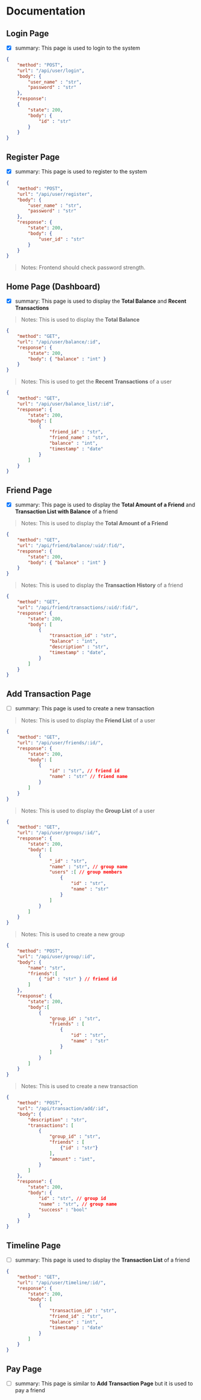 # Documentation

## Login Page

- [x] summary: This page is used to login to the system

```json
{
    "method": "POST",
    "url": "/api/user/login",
    "body": {
        "user_name" : "str",
        "password" : "str"
    },
    "response":
    {
        "state": 200,
        "body": {
            "id" : "str"
        }
    }
}
```

## Register Page

- [x] summary: This page is used to register to the system

```json
{
    "method": "POST",
    "url": "/api/user/register",
    "body": {
        "user_name" : "str",
        "password" : "str"
    },
    "response": {
        "state": 200,
        "body": {
            "user_id" : "str"
        }
    }
}
```

> Notes: Frontend should check password strength.

## Home Page (Dashboard)

- [x] summary: This page is used to display the **Total Balance** and **Recent Transactions**

> Notes: This is used to display the **Total Balance**

```json
{
    "method": "GET",
    "url": "/api/user/balance/:id",
    "response": {
        "state": 200,
        "body": { "balance" : "int" }
    }
}
```

> Notes: This is used to get the **Recent Transactions** of a user

```json
{
    "method": "GET",
    "url": "/api/user/balance_list/:id",
    "response": {
        "state": 200,
        "body": [
            {
                "friend_id" : "str",
                "friend_name" : "str",
                "balance" : "int",
                "timestamp" : "date"
            }
        ]
    }
}
```

## Friend Page

- [x] summary: This page is used to display the **Total Amount of a Friend** and **Transaction List with Balance** of a friend

> Notes: This is used to display the **Total Amount of a Friend**

```json
{
    "method": "GET",
    "url": "/api/friend/balance/:uid/:fid/",
    "response": {
        "state": 200,
        "body": { "balance" : "int" }
    }
}
```

> Notes: This is used to display the **Transaction History** of a friend

```json
{
    "method": "GET",
    "url": "/api/friend/transactions/:uid/:fid/",
    "response": {
        "state": 200,
        "body": [
            {
                "transaction_id" : "str",
                "balance" : "int",
                "description" : "str",
                "timestamp" : "date",
            }
        ]
    }
}
```

## Add Transaction Page

- [ ] summary: This page is used to create a new transaction

> Notes: This is used to display the **Friend List** of a user

```json
{
    "method": "GET",
    "url": "/api/user/friends/:id/",
    "response": {
        "state": 200,
        "body": [
            {
                "id" : "str", // friend id
                "name" : "str" // friend name
            }
        ]
    }
}
```

> Notes: This is used to display the **Group List** of a user

```json
{
    "method": "GET",
    "url": "/api/user/groups/:id/",
    "response": {
        "state": 200,
        "body": [
            {
                "_id" : "str",
                "name" : "str", // group name
                "users" :[ // group members
                    {
                        "id" : "str",
                        "name" : "str"
                    }
                ]
            }
        ]
    }
}
```

> Notes: This is used to create a new group

```json
{
    "method": "POST",
    "url": "/api/user/group/:id",
    "body": {
        "name": "str",
        "friends":[
            { "id" : "str" } // friend id
        ]
    },
    "response": {
        "state": 200,
        "body":[
            {
                "group_id" : "str",
                "friends" : [
                    {
                        "id" : "str",
                        "name" : "str"
                    }
                ]
            }
        ]
    }
}
```

> Notes: This is used to create a new transaction

```json
{
    "method": "POST",
    "url": "/api/transaction/add/:id",
    "body": {
        "description" : "str",
        "transactions": [
            {
                "group_id" : "str",
                "friends" : [
                    {"id" : "str"}
                ],
                "amount" : "int",
            }
        ]
    },
    "response": {
        "state": 200,
        "body": {
            "id" : "str", // group id
            "name" : "str", // group name
            "success" : "bool"
        }
    }
}
```

## Timeline Page

- [ ] summary: This page is used to display the **Transaction List** of a friend

```json
{
    "method": "GET",
    "url": "/api/user/timeline/:id/",
    "response": {
        "state": 200,
        "body": [
            {
                "transaction_id" : "str",
                "friend_id" : "str",
                "balance" : "int",
                "timestamp" : "date"
            }
        ]
    }
}
```

## Pay Page

- [ ] summary: This page is similar to **Add Transaction Page** but it is used to pay a friend
